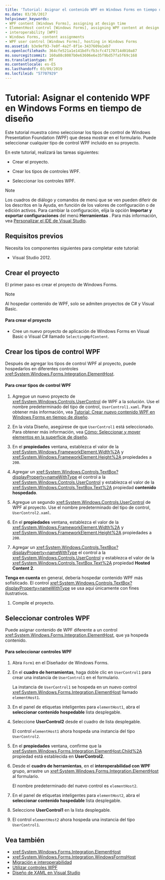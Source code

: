 ```yaml
---
title: 'Tutorial: Asignar el contenido WPF en Windows Forms en tiempo de diseño'
ms.date: 03/30/2017
helpviewer_keywords:
- WPF content [Windows Forms], assigning at design time
- ElementHost control [Windows Forms], assigning WPF content at design time
- interoperability [WPF]
- Windows Forms, content assignments
- WPF user control [Windows Forms], hosting in Windows Forms
ms.assetid: b3e9ef93-7e0f-4a2f-8f1e-3437609a1eb7
ms.openlocfilehash: 364cfe521a1e141bdfcfb3cfc47170714d010a87
ms.sourcegitcommit: 160a88c8087b0e63606e6e35f9bd57fa5f69c168
ms.translationtype: MT
ms.contentlocale: es-ES
ms.lasthandoff: 03/09/2019
ms.locfileid: "57707929"
---
```

# <a name="walkthrough-assigning-wpf-content-on-windows-forms-at-design-time"></a>Tutorial: Asignar el contenido WPF en Windows Forms en tiempo de diseño
Este tutorial muestra cómo seleccionar los tipos de control de Windows Presentation Foundation (WPF) que desea mostrar en el formulario. Puede seleccionar cualquier tipo de control WPF incluido en su proyecto.

 En este tutorial, realizará las tareas siguientes:

-   Crear el proyecto.

-   Crear los tipos de controles WPF.

-   Seleccionar los controles WPF.

> [!NOTE]
>  Los cuadros de diálogo y comandos de menú que se ven pueden diferir de los descritos en la Ayuda, en función de los valores de configuración o de edición activos. Para cambiar la configuración, elija la opción **Importar y exportar configuraciones** del menú **Herramientas** . Para más información, vea [Personalizar el IDE de Visual Studio](/visualstudio/ide/personalizing-the-visual-studio-ide).  
  
## <a name="prerequisites"></a>Requisitos previos  
 Necesita los componentes siguientes para completar este tutorial:  
  
-   Visual Studio 2012.  
  
## <a name="creating-the-project"></a>Crear el proyecto  
 El primer paso es crear el proyecto de Windows Forms.  
  
> [!NOTE]
>  Al hospedar contenido de WPF, solo se admiten proyectos de C# y Visual Basic.  
  
#### <a name="to-create-the-project"></a>Para crear el proyecto  
  
-   Cree un nuevo proyecto de aplicación de Windows Forms en Visual Basic o Visual C# llamado `SelectingWpfContent`.  
  
## <a name="creating-the-wpf-control-types"></a>Crear los tipos de control WPF  
 Después de agregar los tipos de control WPF al proyecto, puede hospedarlos en diferentes controles <xref:System.Windows.Forms.Integration.ElementHost>.  
  
#### <a name="to-create-wpf-control-types"></a>Para crear tipos de control WPF  
  
1.  Agregue un nuevo proyecto de <xref:System.Windows.Controls.UserControl> de WPF a la solución. Use el nombre predeterminado del tipo de control, `UserControl1.xaml`. Para obtener más información, vea [Tutorial: Crear nuevo contenido WPF en Windows Forms en tiempo de diseño](walkthrough-creating-new-wpf-content-on-windows-forms-at-design-time.md).  
  
2.  En la vista Diseño, asegúrese de que `UserControl1` está seleccionado. Para obtener más información, vea [Cómo: Seleccionar y mover elementos en la superficie de diseño](https://docs.microsoft.com/previous-versions/visualstudio/visual-studio-2010/bb514527(v=vs.100)).  
  
3.  En el **propiedades** ventana, establezca el valor de la <xref:System.Windows.FrameworkElement.Width%2A> y <xref:System.Windows.FrameworkElement.Height%2A> propiedades a `200`.  
  
4.  Agregar un <xref:System.Windows.Controls.TextBox?displayProperty=nameWithType> el control a la <xref:System.Windows.Controls.UserControl> y establezca el valor de la <xref:System.Windows.Controls.TextBox.Text%2A> propiedad **contenido hospedado**.  
  
5.  Agregue un segundo <xref:System.Windows.Controls.UserControl> de WPF al proyecto. Use el nombre predeterminado del tipo de control, `UserControl2.xaml`.  
  
6.  En el **propiedades** ventana, establezca el valor de la <xref:System.Windows.FrameworkElement.Width%2A> y <xref:System.Windows.FrameworkElement.Height%2A> propiedades a `200`.  
  
7.  Agregar un <xref:System.Windows.Controls.TextBox?displayProperty=nameWithType> el control a la <xref:System.Windows.Controls.UserControl> y establezca el valor de la <xref:System.Windows.Controls.TextBox.Text%2A> propiedad **Hosted Content 2**.  
  
 **Tenga en cuenta** en general, debería hospedar contenido WPF más sofisticado. El control <xref:System.Windows.Controls.TextBox?displayProperty=nameWithType> se usa aquí únicamente con fines ilustrativos.  
  
1.  Compile el proyecto.  
  
## <a name="selecting-wpf-controls"></a>Seleccionar controles WPF  
 Puede asignar contenido de WPF diferente a un control <xref:System.Windows.Forms.Integration.ElementHost>, que ya hospeda contenido.  
  
#### <a name="to-select-wpf-controls"></a>Para seleccionar controles WPF  
  
1.  Abra `Form1` en el Diseñador de Windows Forms.  
  
2.  En el **cuadro de herramientas**, haga doble clic en `UserControl1` para crear una instancia de `UserControl1` en el formulario.  
  
     La instancia de `UserControl1` se hospeda en un nuevo control <xref:System.Windows.Forms.Integration.ElementHost> llamado `elementHost1`.  
  
3.  En el panel de etiquetas inteligentes para `elementHost1`, abra el **seleccionar contenido hospedable** lista desplegable.  
  
4.  Seleccione **UserControl2** desde el cuadro de lista desplegable.  
  
     El control `elementHost1` ahora hospeda una instancia del tipo `UserControl2`.  
  
5.  En el **propiedades** ventana, confirme que la <xref:System.Windows.Forms.Integration.ElementHost.Child%2A> propiedad está establecida en **UserControl2**.  
  
6.  Desde el **cuadro de herramientas**, en el **interoperabilidad con WPF** grupo, arrastre un <xref:System.Windows.Forms.Integration.ElementHost> al formulario.  
  
     El nombre predeterminado del nuevo control es `elementHost2`.  
  
7.  En el panel de etiquetas inteligentes para `elementHost2`, abra el **seleccionar contenido hospedable** lista desplegable.  
  
8.  Seleccione **UserControl1** en la lista desplegable.  
  
9. El control `elementHost2` ahora hospeda una instancia del tipo `UserControl1`.  
  
## <a name="see-also"></a>Vea también
- <xref:System.Windows.Forms.Integration.ElementHost>
- <xref:System.Windows.Forms.Integration.WindowsFormsHost>
- [Migración e interoperabilidad](../../wpf/advanced/migration-and-interoperability.md)
- [Utilizar controles WPF](using-wpf-controls.md)
- [Diseño de XAML en Visual Studio](/visualstudio/designers/designing-xaml-in-visual-studio)

